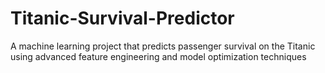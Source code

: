 # Titanic-Survival-Predictor
A machine learning project that predicts passenger survival on the Titanic using advanced feature engineering and model optimization techniques
